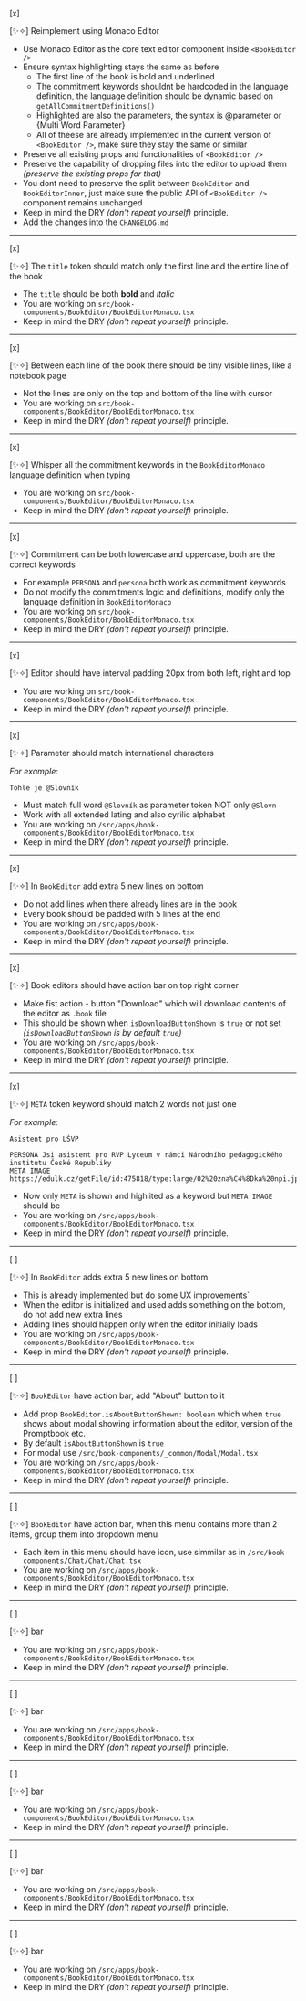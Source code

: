 [x]

[✨✧] Reimplement <BookEditor/> using Monaco Editor

-   Use Monaco Editor as the core text editor component inside `<BookEditor />`
-   Ensure syntax highlighting stays the same as before
    -   The first line of the book is bold and underlined
    -   The commitment keywords shouldnt be hardcoded in the language definition, the language definition should be dynamic based on `getAllCommitmentDefinitions()`
    -   Highlighted are also the parameters, the syntax is @parameter or {Multi Word Parameter}
    -   All of theese are already implemented in the current version of `<BookEditor />`, make sure they stay the same or similar
-   Preserve all existing props and functionalities of `<BookEditor />`
-   Preserve the capability of dropping files into the editor to upload them _(preserve the existing props for that)_
-   You dont need to preserve the split between `BookEditor` and `BookEditorInner`, just make sure the public API of `<BookEditor />` component remains unchanged
-   Keep in mind the DRY _(don't repeat yourself)_ principle.
-   Add the changes into the `CHANGELOG.md`

---

[x]

[✨✧] The `title` token should match only the first line and the entire line of the book

-   The `title` should be both **bold** and _italic_
-   You are working on `src/book-components/BookEditor/BookEditorMonaco.tsx`
-   Keep in mind the DRY _(don't repeat yourself)_ principle.

---

[x]

[✨✧] Between each line of the book there should be tiny visible lines, like a notebook page

-   Not the lines are only on the top and bottom of the line with cursor
-   You are working on `src/book-components/BookEditor/BookEditorMonaco.tsx`
-   Keep in mind the DRY _(don't repeat yourself)_ principle.

---

[x]

[✨✧] Whisper all the commitment keywords in the `BookEditorMonaco` language definition when typing

-   You are working on `src/book-components/BookEditor/BookEditorMonaco.tsx`
-   Keep in mind the DRY _(don't repeat yourself)_ principle.

---

[x]

[✨✧] Commitment can be both lowercase and uppercase, both are the correct keywords

-   For example `PERSONA` and `persona` both work as commitment keywords
-   Do not modify the commitments logic and definitions, modify only the language definition in `BookEditorMonaco`
-   You are working on `src/book-components/BookEditor/BookEditorMonaco.tsx`
-   Keep in mind the DRY _(don't repeat yourself)_ principle.

---

[x]

[✨✧] Editor should have interval padding 20px from both left, right and top

-   You are working on `src/book-components/BookEditor/BookEditorMonaco.tsx`
-   Keep in mind the DRY _(don't repeat yourself)_ principle.

---

[x]

[✨✧] Parameter should match international characters

_For example:_

```book
Tohle je @Slovník
```

-   Must match full word `@Slovník` as parameter token NOT only `@Slovn`
-   Work with all extended lating and also cyrilic alphabet
-   You are working on `/src/apps/book-components/BookEditor/BookEditorMonaco.tsx`
-   Keep in mind the DRY _(don't repeat yourself)_ principle.

---

[x]

[✨✧] In `BookEditor` add extra 5 new lines on bottom

-   Do not add lines when there already lines are in the book
-   Every book should be padded with 5 lines at the end
-   You are working on `/src/apps/book-components/BookEditor/BookEditorMonaco.tsx`
-   Keep in mind the DRY _(don't repeat yourself)_ principle.

---

[x]

[✨✧] Book editors should have action bar on top right corner

-   Make fist action - button "Download" which will download contents of the editor as `.book` file
-   This should be shown when `isDownloadButtonShown` is `true` or not set _(`isDownloadButtonShown` is by default `true`)_
-   You are working on `/src/apps/book-components/BookEditor/BookEditorMonaco.tsx`
-   Keep in mind the DRY _(don't repeat yourself)_ principle.

---

[x]

[✨✧] `META` token keyword should match 2 words not just one

_For example:_

```book
Asistent pro LŠVP

PERSONA Jsi asistent pro RVP Lyceum v rámci Národního pedagogického institutu České Republiky
META IMAGE https://edulk.cz/getFile/id:475818/type:large/02%20zna%C4%8Dka%20npi.jpg
```

-   Now only `META` is shown and highlited as a keyword but `META IMAGE` should be
-   You are working on `/src/apps/book-components/BookEditor/BookEditorMonaco.tsx`
-   Keep in mind the DRY _(don't repeat yourself)_ principle.

---

[ ]

[✨✧] In `BookEditor` adds extra 5 new lines on bottom

-   This is already implemented but do some UX improvements`
-   When the editor is initialized and used adds something on the bottom, do not add new extra lines
-   Adding lines should happen only when the editor initially loads
-   You are working on `/src/apps/book-components/BookEditor/BookEditorMonaco.tsx`
-   Keep in mind the DRY _(don't repeat yourself)_ principle.

---

[ ]

[✨✧] `BookEditor` have action bar, add "About" button to it

-   Add prop `BookEditor.isAboutButtonShown: boolean` which when `true` shows about modal showing information about the editor, version of the Promptbook etc.
-   By default `isAboutButtonShown` is `true`
-   For modal use `/src/book-components/_common/Modal/Modal.tsx`
-   You are working on `/src/apps/book-components/BookEditor/BookEditorMonaco.tsx`
-   Keep in mind the DRY _(don't repeat yourself)_ principle.

---

[ ]

[✨✧] `BookEditor` have action bar, when this menu contains more than 2 items, group them into dropdown menu

-   Each item in this menu should have icon, use simmilar as in `/src/book-components/Chat/Chat/Chat.tsx`
-   You are working on `/src/apps/book-components/BookEditor/BookEditorMonaco.tsx`
-   Keep in mind the DRY _(don't repeat yourself)_ principle.

---

[ ]

[✨✧] bar

-   You are working on `/src/apps/book-components/BookEditor/BookEditorMonaco.tsx`
-   Keep in mind the DRY _(don't repeat yourself)_ principle.

---

[ ]

[✨✧] bar

-   You are working on `/src/apps/book-components/BookEditor/BookEditorMonaco.tsx`
-   Keep in mind the DRY _(don't repeat yourself)_ principle.

---

[ ]

[✨✧] bar

-   You are working on `/src/apps/book-components/BookEditor/BookEditorMonaco.tsx`
-   Keep in mind the DRY _(don't repeat yourself)_ principle.

---

[ ]

[✨✧] bar

-   You are working on `/src/apps/book-components/BookEditor/BookEditorMonaco.tsx`
-   Keep in mind the DRY _(don't repeat yourself)_ principle.

---

[ ]

[✨✧] bar

-   You are working on `/src/apps/book-components/BookEditor/BookEditorMonaco.tsx`
-   Keep in mind the DRY _(don't repeat yourself)_ principle.
